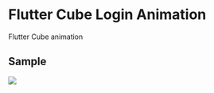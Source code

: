 # Flutter Cube Login Animation

Flutter Cube animation 

## Sample

![](https://media.giphy.com/media/7SQwhuynh4BcgxK3uE/giphy.gif)


